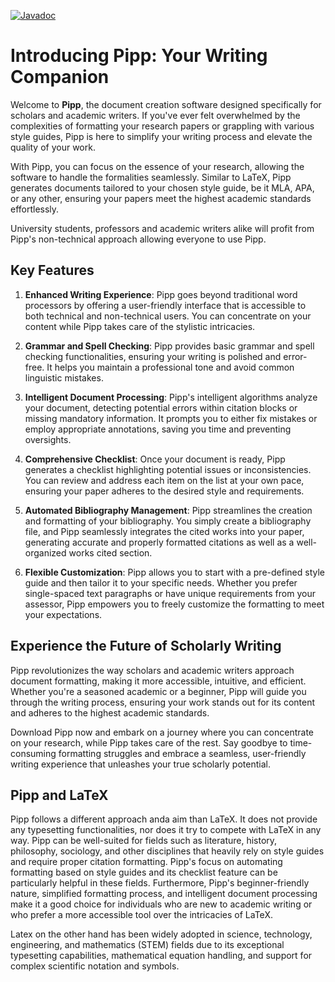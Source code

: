 [![Javadoc](https://img.shields.io/badge/JavaDoc-Online-green)](https://gingaabread.github.io/Pipp/javadoc/)

# Introducing Pipp: Your Writing Companion

Welcome to **Pipp**, the document creation software designed specifically for scholars and academic writers. If you've ever felt overwhelmed by the complexities of formatting your research papers or grappling with various style guides, Pipp is here to simplify your writing process and elevate the quality of your work.

With Pipp, you can focus on the essence of your research, allowing the software to handle the formalities seamlessly. Similar to LaTeX, Pipp generates documents tailored to your chosen style guide, be it MLA, APA, or any other, ensuring your papers meet the highest academic standards effortlessly.

University students, professors and academic writers alike will profit from Pipp's non-technical approach allowing everyone to use Pipp.

## Key Features

1. **Enhanced Writing Experience**: Pipp goes beyond traditional word processors by offering a user-friendly interface that is accessible to both technical and non-technical users. You can concentrate on your content while Pipp takes care of the stylistic intricacies.

2. **Grammar and Spell Checking**: Pipp provides basic grammar and spell checking functionalities, ensuring your writing is polished and error-free. It helps you maintain a professional tone and avoid common linguistic mistakes.

3. **Intelligent Document Processing**: Pipp's intelligent algorithms analyze your document, detecting potential errors within citation blocks or missing mandatory information. It prompts you to either fix mistakes or employ appropriate annotations, saving you time and preventing oversights.

4. **Comprehensive Checklist**: Once your document is ready, Pipp generates a checklist highlighting potential issues or inconsistencies. You can review and address each item on the list at your own pace, ensuring your paper adheres to the desired style and requirements.

5. **Automated Bibliography Management**: Pipp streamlines the creation and formatting of your bibliography. You simply create a bibliography file, and Pipp seamlessly integrates the cited works into your paper, generating accurate and properly formatted citations as well as a well-organized works cited section.

6. **Flexible Customization**: Pipp allows you to start with a pre-defined style guide and then tailor it to your specific needs. Whether you prefer single-spaced text paragraphs or have unique requirements from your assessor, Pipp empowers you to freely customize the formatting to meet your expectations.

## Experience the Future of Scholarly Writing

Pipp revolutionizes the way scholars and academic writers approach document formatting, making it more accessible, intuitive, and efficient. Whether you're a seasoned academic or a beginner, Pipp will guide you through the writing process, ensuring your work stands out for its content and adheres to the highest academic standards.

Download Pipp now and embark on a journey where you can concentrate on your research, while Pipp takes care of the rest. Say goodbye to time-consuming formatting struggles and embrace a seamless, user-friendly writing experience that unleashes your true scholarly potential.

## Pipp and LaTeX

Pipp follows a different approach anda aim than LaTeX. It does not provide any typesetting functionalities, nor does it try to compete with LaTeX in any way.
Pipp can be well-suited for fields such as literature, history, philosophy, sociology, and other disciplines that heavily rely on style guides and require proper citation formatting. Pipp's focus on automating formatting based on style guides and its checklist feature can be particularly helpful in these fields.
Furthermore, Pipp's beginner-friendly nature, simplified formatting process, and intelligent document processing make it a good choice for individuals who are new to academic writing or who prefer a more accessible tool over the intricacies of LaTeX.

Latex on the other hand has been widely adopted in science, technology, engineering, and mathematics (STEM) fields due to its exceptional typesetting capabilities, mathematical equation handling, and support for complex scientific notation and symbols.

